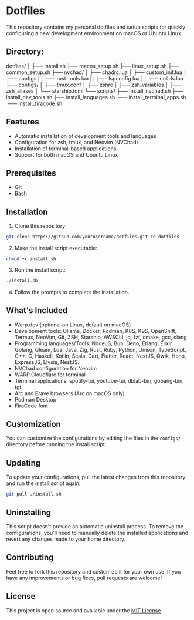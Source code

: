# Dotfiles

This repository contains my personal dotfiles and setup scripts for quickly configuring a new development environment on macOS or Ubuntu Linux.

## Directory:
dotfiles/
│
├── install.sh
├── macos_setup.sh
├── linux_setup.sh
├── common_setup.sh
├── nvchad/
│   ├── chadrc.lua
│   ├── custom_init.lua
│   ├── configs
|   |   ├── rust-tools.lua
|   |   ├── lspconfig.lua
|   |   └── null-ls.lua
├── configs/
│   ├── tmux.conf
│   ├── zshrc
│   ├── zsh_variables
│   ├── zsh_aliases
│   └── starship.toml
└── scripts/
    ├── install_nvchad.sh
    ├── install_dev_tools.sh
    ├── install_languages.sh
    ├── install_terminal_apps.sh
    └── install_firacode.sh

## Features

- Automatic installation of development tools and languages
- Configuration for zsh, tmux, and Neovim (NVChad)
- Installation of terminal-based applications
- Support for both macOS and Ubuntu Linux

## Prerequisites

- Git
- Bash

## Installation

1. Clone this repository:

```bash
git clone https://github.com/yourusername/dotfiles.git cd dotfiles
```

2. Make the install script executable:

```bash
chmod +x install.sh
```

3. Run the install script:

```bash
./install.sh
```

4. Follow the prompts to complete the installation.

## What's Included

- Warp.dev (optional on Linux, default on macOS)
- Development tools: Ollama, Docker, Podman, K8S, K9S, OpenShift, Termux, NeoVim, Git, ZSH, Starship, AWSCLI, jq, fzf, cmake, gcc, clang
- Programming languages/Tools: NodeJS, Bun, Deno, Erlang, Elixir, Golang, Gleam, Lua, Java, Zig, Rust, Ruby, Python, Unison, TypeScript, C++, C, Haskell, Kotlin, Scala, Dart, Flutter, React, NextJS, Qwik, Hono, ExpressJS, Elysia, NestJS.
- NVChad configuration for Neovim
- WARP Cloudflare for terminal
- Terminal applications: spotify-tui, youtube-tui, dblab-bin, gobang-bin, tgt
- Arc and Brave browsers (Arc on macOS only)
- Podman Desktop
- FiraCode font

## Customization

You can customize the configurations by editing the files in the `configs/` directory before running the install script.

## Updating

To update your configurations, pull the latest changes from this repository and run the install script again:

```bash
git pull ./install.sh
```

## Uninstalling

This script doesn't provide an automatic uninstall process. To remove the configurations, you'll need to manually delete the installed applications and revert any changes made to your home directory.

## Contributing

Feel free to fork this repository and customize it for your own use. If you have any improvements or bug fixes, pull requests are welcome!

## License

This project is open source and available under the [MIT License](LICENSE).

